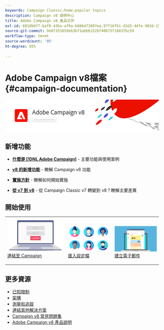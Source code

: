 ```yaml
---
keywords: Campaign Classic;home;popular topics
description: Campaign v8 說明中心
title: Adobe Campaign v8 產品文件
exl-id: 6010b0f7-baf0-43ba-af9a-b8864f3897ea,9ff16fb1-d3d3-44fe-9016-15abffdbc74e
source-git-commit: 9e07353859e63b71abb61526f40675f18837bc59
workflow-type: tm+mt
source-wordcount: '95'
ht-degree: 95%

---
```


# Adobe Campaign v8檔案 {#campaign-documentation}

![](assets/banner-documentationv8.png)

## 新增功能

* **[什麼是 [!DNL Adobe Campaign]](start/get-started.md)** - 主要功能與使用案例

* **[v8 的新增功能](start/whats-new.md)** - 瞭解 Campaign v8 功能

* **[實施方針](start/implement.md)**  - 瞭解如何開始實施

* **[從 v7 到 v8](start/capability-matrix.md)** - 從 Campaign Classic v7 轉變到 v8？瞭解主要差異

## 開始使用

<table>
<tr>
  <td valign="bottom">
    <a href="start/connect.md">
      <img alt="CONNECT" src="start/assets/do-not-localize/login.jpeg"/>
    </a>
    <div>
    <a href="start/connect.md">連結至 Campaign</a>
    </div>
    <br>
  </td>

<td valign="bottom">
      <a href="start/import.md">
       <img alt="匯入" src="start/assets/do-not-localize/profiles.jpeg" />
       </a>
    <div><a href="start/import.md">匯入設定檔</a>
    </div>
    <br>
  </td>
  <td valign="bottom">
    <a href="start/create-message.md">
      <img alt="電子郵件" src="start/assets/do-not-localize/email-design.jpeg" />
    </a>
    <div>
    <a href="start/create-message.md">建立電子郵件</a>
    </div>
    <br>
  </td>
</tr>
</table>

## 更多資源

* [已知限制](start/known-limitations.md)
* [架構](dev/architecture.md)
* [測量和追蹤](start/reporting.md)
* [連結其他解決方案](connect/integration.md)
* [Campaign v8 常見問題集](start/campaign-faq.md)
* [Adobe Campaign v8 產品說明](https://helpx.adobe.com/tw/legal/product-descriptions/adobe-campaign-managed-cloud-services.html)
